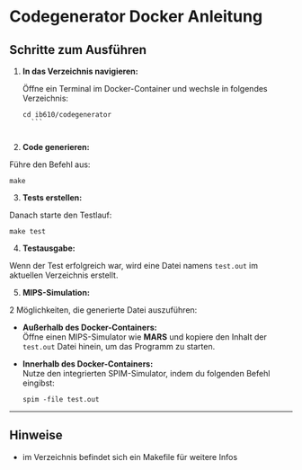 # Codegenerator Docker Anleitung

## Schritte zum Ausführen

1. **In das Verzeichnis navigieren:**
   
   Öffne ein Terminal im Docker-Container und wechsle in folgendes Verzeichnis:
     ```
   cd ib610/codegenerator
       ```


3. **Code generieren:**

Führe den Befehl aus:
  ```
make
  ```

3. **Tests erstellen:**

Danach starte den Testlauf:
  ```
make test
  ```


4. **Testausgabe:**

Wenn der Test erfolgreich war, wird eine Datei namens `test.out` im aktuellen Verzeichnis erstellt.

5. **MIPS-Simulation:**

2 Möglichkeiten, die generierte Datei auszuführen:

- **Außerhalb des Docker-Containers:**  
  Öffne einen MIPS-Simulator wie **MARS** und kopiere den Inhalt der `test.out` Datei hinein, um das Programm zu starten.

- **Innerhalb des Docker-Containers:**  
  Nutze den integrierten SPIM-Simulator, indem du folgenden Befehl eingibst:
  ```
  spim -file test.out
  ```

---

## Hinweise
- im Verzeichnis befindet sich ein Makefile für weitere Infos
